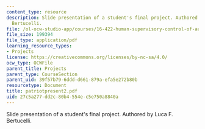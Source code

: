 ```yaml
---
content_type: resource
description: Slide presentation of a student's final project. Authored by Luca F.
  Bertucelli.
file: /ol-ocw-studio-app/courses/16-422-human-supervisory-control-of-automated-systems-spring-2004/27c5a277dd2c80b4554ec5e750a8840a_patriotpresent2.pdf
file_size: 199394
file_type: application/pdf
learning_resource_types:
- Projects
license: https://creativecommons.org/licenses/by-nc-sa/4.0/
ocw_type: OCWFile
parent_title: Projects
parent_type: CourseSection
parent_uid: 39f57b79-6ddd-d661-879a-efa5e272b80b
resourcetype: Document
title: patriotpresent2.pdf
uid: 27c5a277-dd2c-80b4-554e-c5e750a8840a
---
```

Slide presentation of a student's final project. Authored by Luca F. Bertucelli.